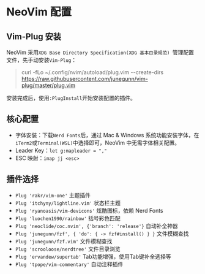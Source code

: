 # NeoVim 配置

## Vim-Plug 安装
NeoVim 采用`XDG Base Directory Specification(XDG 基本目录规范) `管理配置文件，先手动安装`Vim-Plug`：

> curl -fLo ~/.config/nvim/autoload/plug.vim --create-dirs https://raw.githubusercontent.com/junegunn/vim-plug/master/plug.vim

安装完成后，使用`:PlugInstall`开始安装配置的插件。


## 核心配置
- 字体安装：下载`Nerd Fonts`后，通过 Mac & Windows 系统功能安装字体，在`iTerm2`或`Terminal(WSL)`中选择即可，NeoVim 中无需字体相关配置。
- Leader Key：`let g:mapleader = ","`
- ESC 映射：`imap jj <esc>`


## 插件选择
- `Plug 'rakr/vim-one'`     主题插件
- `Plug 'itchyny/lightline.vim'`    状态栏主题
- `Plug 'ryanoasis/vim-devicons'`   炫酷图标，依赖 Nerd Fonts
- `Plug 'luochen1990/rainbow'`      括号彩色匹配
- `Plug 'neoclide/coc.nvim', {'branch': 'release'}`    自动补全神器
- `Plug 'junegunn/fzf', { 'do': { -> fzf#install() } }`   文件模糊查找
- `Plug 'junegunn/fzf.vim'`    文件模糊查找
- `Plug 'scrooloose/nerdtree'`   文件目录浏览
- `Plug 'ervandew/supertab'`     Tab功能增强，使用Tab键补全选择等
- `Plug 'tpope/vim-commentary'`  自动注释插件
